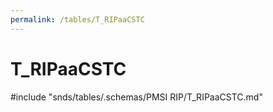 ```yaml
---
permalink: /tables/T_RIPaaCSTC
---
```

# T\_RIPaaCSTC
<!-- SPDX-License-Identifier: MPL-2.0 -->

<!-- ATTENTION : Ne pas supprimer ou modifier la ligne ci-dessous -->
#include "snds/tables/.schemas/PMSI RIP/T_RIPaaCSTC.md"
<!-- ATTENTION : Ne pas supprimer ou modifier la ligne ci-dessus -->

